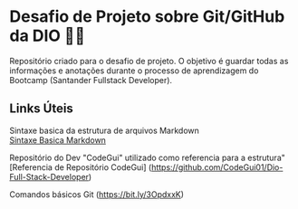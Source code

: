 # Desafio de Projeto sobre Git/GitHub da DIO <g-emoji class="g-emoji" alias="man_technologist" fallback-src="https://github.githubassets.com/images/icons/emoji/unicode/1f468-1f4bb.png">👨‍💻</g-emoji>
Repositório criado para o desafio de projeto.
O objetivo é guardar todas as informações e anotações durante o processo de aprendizagem
do Bootcamp (Santander Fullstack Developer).


## Links Úteis

Sintaxe basica da estrutura de arquivos Markdown  
[Sintaxe Basica Markdown](https://www.markdownguide.org/basic-syntax/)

Repositório do Dev "CodeGui" utilizado como referencia para a estrutura"
[Referencia de Repositório CodeGui] (https://github.com/CodeGui01/Dio-Full-Stack-Developer)

Comandos básicos Git
(https://bit.ly/3OpdxxK)